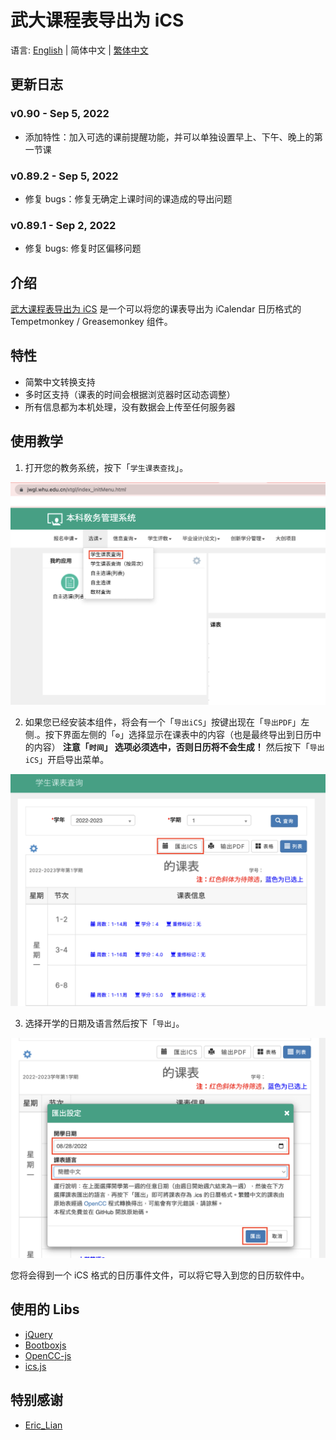 # 武大课程表导出为 iCS

语言: [English](README.md) | 简体中文 | [繁体中文](README-TC.md)

## 更新日志
### v0.90 - Sep 5, 2022
- 添加特性：加入可选的课前提醒功能，并可以单独设置早上、下午、晚上的第一节课

### v0.89.2 - Sep 5, 2022
- 修复 bugs：修复无确定上课时间的课造成的导出问题

### v0.89.1 - Sep 2, 2022
- 修复 bugs: 修复时区偏移问题

## 介绍

[武大课程表导出为 iCS](#) 是一个可以将您的课表导出为 iCalendar 日历格式的 Tempetmonkey / Greasemonkey 组件。

## 特性

- 简繁中文转换支持
- 多时区支持（课表的时间会根据浏览器时区动态调整）
- 所有信息都为本机处理，没有数据会上传至任何服务器

## 使用教学

1. 打开您的教务系统，按下「```学生课表查找```」。 

![](res/main_menu.png)

2. 如果您已经安装本组件，将会有一个「```导出iCS```」按键出现在「```导出PDF```」左侧.。按下界面左侧的「```⚙```」选择显示在课表中的内容（也是最终导出到日历中的内容） **注意「```时间```」 选项必须选中，否则日历将不会生成！** 然后按下「```导出iCS```」开启导出菜单。

![](res/step1.png)

3. 选择开学的日期及语言然后按下「```导出```」。

![](res/step2.png)

您将会得到一个 iCS 格式的日历事件文件，可以将它导入到您的日历软件中。

## 使用的 Libs

- [jQuery](https://jquery.com/)
- [Bootboxjs](http://bootboxjs.com/)
- [OpenCC-js](https://github.com/nk2028/opencc-js)
- [ics.js](https://github.com/nwcell/ics.js)
  
## 特别感谢

- [Eric_Lian](https://github.com/ExerciseBook)